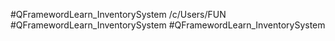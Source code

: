 #QFramewordLearn_InventorySystem /c/Users/FUN
#QFramewordLearn_InventorySystem
#QFramewordLearn_InventorySystem
